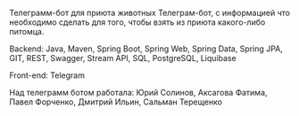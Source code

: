 Телеграмм-бот для приюта животных Телеграм-бот, c информацией что необходимо сделать для того, чтобы взять из приюта какого-либо питомца.

Backend: Java, Maven, Spring Boot, Spring Web, Spring Data, Spring JPA, GIT, REST, Swagger, Stream API, SQL, PostgreSQL, Liquibase

Front-end: Telegram

Над телеграмм ботом работала: Юрий Солинов, Аксагова Фатима, Павел Форченко, Дмитрий Ильин,  Сальман Терещенко
